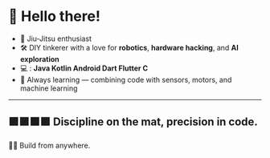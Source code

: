 # 👋 Hello there!


- 🥋 Jiu-Jitsu enthusiast
- 🛠️ DIY tinkerer with a love for **robotics**, **hardware hacking**, and **AI exploration**  
- 💻 : **Java Kotlin Android Dart Flutter C**
- 🤖 Always learning — combining code with sensors, motors, and machine learning  

---

🟪🟪⬛🟪 Discipline on the mat, precision in code.  
---
🌴🌊 Build from anywhere.

